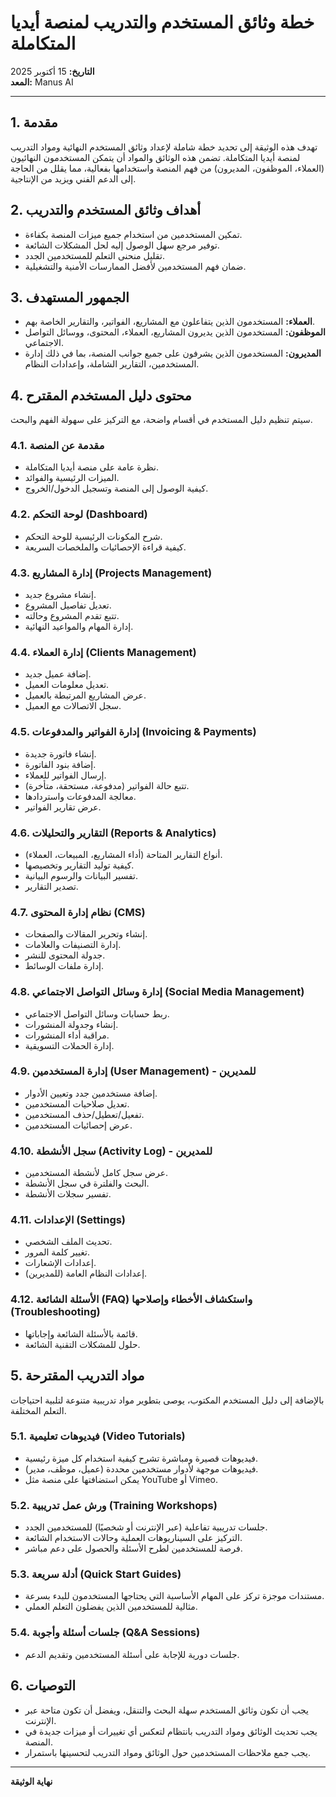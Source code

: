 # خطة وثائق المستخدم والتدريب لمنصة أيديا المتكاملة

**التاريخ:** 15 أكتوبر 2025  
**المعد:** Manus AI  

---

## 1. مقدمة

تهدف هذه الوثيقة إلى تحديد خطة شاملة لإعداد وثائق المستخدم النهائية ومواد التدريب لمنصة أيديا المتكاملة. تضمن هذه الوثائق والمواد أن يتمكن المستخدمون النهائيون (العملاء، الموظفون، المديرون) من فهم المنصة واستخدامها بفعالية، مما يقلل من الحاجة إلى الدعم الفني ويزيد من الإنتاجية.

## 2. أهداف وثائق المستخدم والتدريب

- تمكين المستخدمين من استخدام جميع ميزات المنصة بكفاءة.
- توفير مرجع سهل الوصول إليه لحل المشكلات الشائعة.
- تقليل منحنى التعلم للمستخدمين الجدد.
- ضمان فهم المستخدمين لأفضل الممارسات الأمنية والتشغيلية.

## 3. الجمهور المستهدف

- **العملاء:** المستخدمون الذين يتفاعلون مع المشاريع، الفواتير، والتقارير الخاصة بهم.
- **الموظفون:** المستخدمون الذين يديرون المشاريع، العملاء، المحتوى، ووسائل التواصل الاجتماعي.
- **المديرون:** المستخدمون الذين يشرفون على جميع جوانب المنصة، بما في ذلك إدارة المستخدمين، التقارير الشاملة، وإعدادات النظام.

## 4. محتوى دليل المستخدم المقترح

سيتم تنظيم دليل المستخدم في أقسام واضحة، مع التركيز على سهولة الفهم والبحث.

### 4.1. مقدمة عن المنصة
- نظرة عامة على منصة أيديا المتكاملة.
- الميزات الرئيسية والفوائد.
- كيفية الوصول إلى المنصة وتسجيل الدخول/الخروج.

### 4.2. لوحة التحكم (Dashboard)
- شرح المكونات الرئيسية للوحة التحكم.
- كيفية قراءة الإحصائيات والملخصات السريعة.

### 4.3. إدارة المشاريع (Projects Management)
- إنشاء مشروع جديد.
- تعديل تفاصيل المشروع.
- تتبع تقدم المشروع وحالته.
- إدارة المهام والمواعيد النهائية.

### 4.4. إدارة العملاء (Clients Management)
- إضافة عميل جديد.
- تعديل معلومات العميل.
- عرض المشاريع المرتبطة بالعميل.
- سجل الاتصالات مع العميل.

### 4.5. إدارة الفواتير والمدفوعات (Invoicing & Payments)
- إنشاء فاتورة جديدة.
- إضافة بنود الفاتورة.
- إرسال الفواتير للعملاء.
- تتبع حالة الفواتير (مدفوعة، مستحقة، متأخرة).
- معالجة المدفوعات واستردادها.
- عرض تقارير الفواتير.

### 4.6. التقارير والتحليلات (Reports & Analytics)
- أنواع التقارير المتاحة (أداء المشاريع، المبيعات، العملاء).
- كيفية توليد التقارير وتخصيصها.
- تفسير البيانات والرسوم البيانية.
- تصدير التقارير.

### 4.7. نظام إدارة المحتوى (CMS)
- إنشاء وتحرير المقالات والصفحات.
- إدارة التصنيفات والعلامات.
- جدولة المحتوى للنشر.
- إدارة ملفات الوسائط.

### 4.8. إدارة وسائل التواصل الاجتماعي (Social Media Management)
- ربط حسابات وسائل التواصل الاجتماعي.
- إنشاء وجدولة المنشورات.
- مراقبة أداء المنشورات.
- إدارة الحملات التسويقية.

### 4.9. إدارة المستخدمين (User Management) - للمديرين
- إضافة مستخدمين جدد وتعيين الأدوار.
- تعديل صلاحيات المستخدمين.
- تفعيل/تعطيل/حذف المستخدمين.
- عرض إحصائيات المستخدمين.

### 4.10. سجل الأنشطة (Activity Log) - للمديرين
- عرض سجل كامل لأنشطة المستخدمين.
- البحث والفلترة في سجل الأنشطة.
- تفسير سجلات الأنشطة.

### 4.11. الإعدادات (Settings)
- تحديث الملف الشخصي.
- تغيير كلمة المرور.
- إعدادات الإشعارات.
- إعدادات النظام العامة (للمديرين).

### 4.12. الأسئلة الشائعة (FAQ) واستكشاف الأخطاء وإصلاحها (Troubleshooting)
- قائمة بالأسئلة الشائعة وإجاباتها.
- حلول للمشكلات التقنية الشائعة.

## 5. مواد التدريب المقترحة

بالإضافة إلى دليل المستخدم المكتوب، يوصى بتطوير مواد تدريبية متنوعة لتلبية احتياجات التعلم المختلفة.

### 5.1. فيديوهات تعليمية (Video Tutorials)
- فيديوهات قصيرة ومباشرة تشرح كيفية استخدام كل ميزة رئيسية.
- فيديوهات موجهة لأدوار مستخدمين محددة (عميل، موظف، مدير).
- يمكن استضافتها على منصة مثل YouTube أو Vimeo.

### 5.2. ورش عمل تدريبية (Training Workshops)
- جلسات تدريبية تفاعلية (عبر الإنترنت أو شخصيًا) للمستخدمين الجدد.
- التركيز على السيناريوهات العملية وحالات الاستخدام الشائعة.
- فرصة للمستخدمين لطرح الأسئلة والحصول على دعم مباشر.

### 5.3. أدلة سريعة (Quick Start Guides)
- مستندات موجزة تركز على المهام الأساسية التي يحتاجها المستخدمون للبدء بسرعة.
- مثالية للمستخدمين الذين يفضلون التعلم العملي.

### 5.4. جلسات أسئلة وأجوبة (Q&A Sessions)
- جلسات دورية للإجابة على أسئلة المستخدمين وتقديم الدعم.

## 6. التوصيات

- يجب أن تكون وثائق المستخدم سهلة البحث والتنقل، ويفضل أن تكون متاحة عبر الإنترنت.
- يجب تحديث الوثائق ومواد التدريب بانتظام لتعكس أي تغييرات أو ميزات جديدة في المنصة.
- يجب جمع ملاحظات المستخدمين حول الوثائق ومواد التدريب لتحسينها باستمرار.

---

**نهاية الوثيقة**

